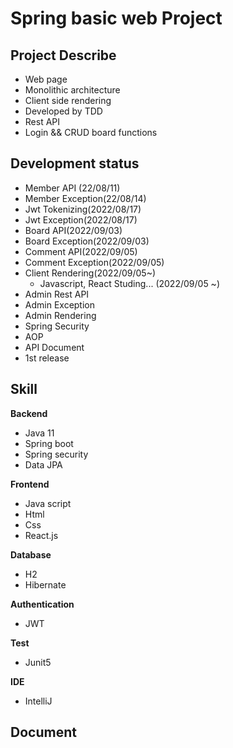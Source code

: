 # Spring basic web Project

## Project Describe
- Web page
- Monolithic architecture
- Client side rendering
- Developed by TDD
- Rest API
- Login && CRUD board functions

## Development status
- Member API (22/08/11)
- Member Exception(22/08/14)
- Jwt Tokenizing(2022/08/17)
- Jwt Exception(2022/08/17)
- Board API(2022/09/03)
- Board Exception(2022/09/03)
- Comment API(2022/09/05)
- Comment Exception(2022/09/05)
- Client Rendering(2022/09/05~)
  - Javascript, React Studing... (2022/09/05 ~)
- Admin Rest API
- Admin Exception
- Admin Rendering
- Spring Security
- AOP
- API Document
- 1st release

## Skill
**Backend**
- Java 11
- Spring boot
- Spring security
- Data JPA

**Frontend**
- Java script
- Html
- Css
- React.js

**Database**
- H2
- Hibernate

**Authentication**
- JWT

**Test**
- Junit5

**IDE**
- IntelliJ

## Document

